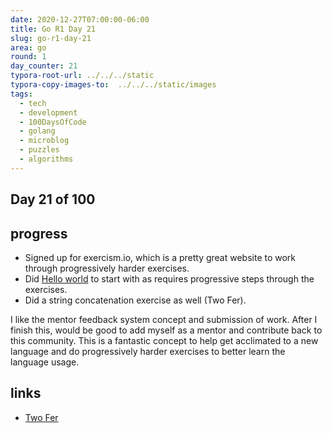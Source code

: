 ```yaml
---
date: 2020-12-27T07:00:00-06:00
title: Go R1 Day 21
slug: go-r1-day-21
area: go
round: 1
day_counter: 21
typora-root-url: ../../../static
typora-copy-images-to:  ../../../static/images
tags:
  - tech
  - development
  - 100DaysOfCode
  - golang
  - microblog
  - puzzles
  - algorithms
---
```


## Day 21 of 100

## progress

- Signed up for exercism.io, which is a pretty great website to work through progressively harder exercises.
- Did [Hello world](https://exercism.io/tracks/go/exercises/hello-world/solutions/d63069aace8d42c7ac55ad9cea2f3a43) to start with as requires progressive steps through the exercises.
- Did a string concatenation exercise as well (Two Fer).

I like the mentor feedback system concept and submission of work.
After I finish this, would be good to add myself as a mentor and contribute back to this community.
This is a fantastic concept to help get acclimated to a new language and do progressively harder exercises to better learn the language usage.

## links

- [Two Fer](https://exercism.io/tracks/go/exercises/two-fer)
